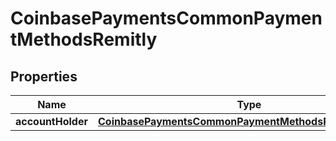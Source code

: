 
# CoinbasePaymentsCommonPaymentMethodsRemitly

## Properties
Name | Type | Description | Notes
------------ | ------------- | ------------- | -------------
**accountHolder** | [**CoinbasePaymentsCommonPaymentMethodsRemitlyAccount**](CoinbasePaymentsCommonPaymentMethodsRemitlyAccount.md) |  |  [optional]




